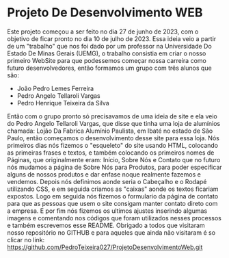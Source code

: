 # Projeto De Desenvolvimento WEB
Este projeto começou a ser feito no dia 27 de junho de 2023, com o objetivo de ficar pronto no dia 10 de julho de 2023. Essa ideia veio a partir de um "trabalho" que nos foi dado por um professor na Universidade Do Estado De Minas Gerais (UEMG), o trabalho consistia em criar o nosso primeiro WebSite para que podessemos começar nossa carreira como futuro desenvolvedores, então formamos um grupo com três alunos que são:

* João Pedro Lemes Ferreira
* Pedro Angelo Tellaroli Vargas
* Pedro Henrique Teixeira da Silva

Então com o grupo pronto só precisavamos de uma ideia de site e ela veio do Pedro Angelo Tellaroli Vargas, que disse que tinha uma loja de alumínios chamada: Lojão Da Fabrica Alumínio Paulista, em Ibaté no estado de São Paulo, então começamos o desenvolvimento desse site para essa loja.
Nós primeiros dias nós fizemos o "esqueleto" do site usando HTML, colocando as primeiras frases e textos, e também colocando os primeiros nomes de Páginas, que originalmente eram: Início, Sobre Nós e Contato que no futuro nós mudamos a página de Sobre Nós para Produtos, para poder especificar alguns de nossos produtos e dar enfase noque realmente fazemos e vendemos. Depois nós definimos aonde seria o Cabeçalho e o Rodapé utilizando CSS, e em seguida criamos as "caixas" aonde os textos ficariam expostos. Logo em seguida nós fizemos o formulario da página de contato para que as pessoas que usem o site consigam manter contato direto com a empresa. E por fim nós fizemos os ultimos ajustes inserindo algumas imagens e comentando nos códigos que foram utilizados nesses processos e também escrevemos esse README. 
Obrigado a todos que visitaram nosso repositório no GITHUB e para aqueles que ainda não visitaram é so clicar no link: https://github.com/PedroTeixeira027/ProjetoDesenvolvimentoWeb.git
